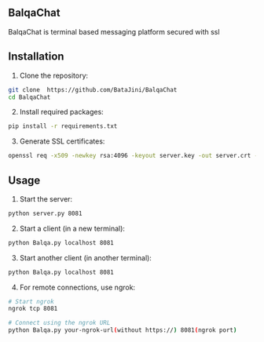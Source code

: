 
## BalqaChat

BalqaChat is terminal based messaging platform secured with ssl


## Installation

1. Clone the repository:
```bash
git clone  https://github.com/BataJini/BalqaChat
cd BalqaChat
```

2. Install required packages:
```bash
pip install -r requirements.txt
```

3. Generate SSL certificates:
```bash
openssl req -x509 -newkey rsa:4096 -keyout server.key -out server.crt -days 365 -nodes
```

## Usage

1. Start the server:
```bash
python server.py 8081
```

2. Start a client (in a new terminal):
```bash
python Balqa.py localhost 8081
```

3. Start another client (in another terminal):
```bash
python Balqa.py localhost 8081
```

4. For remote connections, use ngrok:
```bash
# Start ngrok
ngrok tcp 8081

# Connect using the ngrok URL
python Balqa.py your-ngrok-url(without https://) 8081(ngrok port)
```

